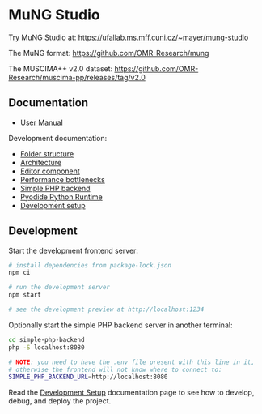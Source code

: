 # MuNG Studio

Try MuNG Studio at: https://ufallab.ms.mff.cuni.cz/~mayer/mung-studio

The MuNG format: https://github.com/OMR-Research/mung

The MUSCIMA++ v2.0 dataset: https://github.com/OMR-Research/muscima-pp/releases/tag/v2.0


## Documentation

- [User Manual](docs/user-manual/user-manual.md)

Development documentation:

- [Folder structure](docs/folder-structure.md)
- [Architecture](docs/architecture.md)
- [Editor component](docs/editor-component.md)
- [Performance bottlenecks](docs/performance-bottlenecks.md)
- [Simple PHP backend](docs/simple-php-backend.md)
- [Pyodide Python Runtime](docs/pyodide-python-runtime.md)
- [Development setup](docs/development-setup.md)


## Development

Start the development frontend server:

```bash
# install dependencies from package-lock.json
npm ci

# run the development server
npm start

# see the development preview at http://localhost:1234
```

Optionally start the simple PHP backend server in another terminal:

```bash
cd simple-php-backend
php -S localhost:8080

# NOTE: you need to have the .env file present with this line in it,
# otherwise the frontend will not know where to connect to:
SIMPLE_PHP_BACKEND_URL=http://localhost:8080
```

Read the [Development Setup](docs/development-setup.md) documentation page to see how to develop, debug, and deploy the project.
